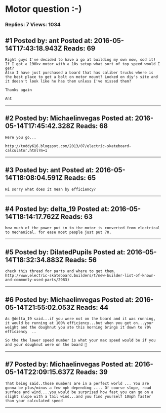 # Motor question :-)

### Replies: 7 Views: 1034

## \#1 Posted by: ant Posted at: 2016-05-14T17:43:18.943Z Reads: 69

```
Right guys I've decided to have a go at building my own now, sod it! If I got a 190kv motor with a 10s setup what sort of top speed would I get? 
Also I have just purchased a board that has caliber trucks where is the best place to get a bolt on motor mount? Looked on diy's site and it doesn't look like he has them unless I've missed them? 

Thanks again

Ant
```

---
## \#2 Posted by: Michaelinvegas Posted at: 2016-05-14T17:45:42.328Z Reads: 68

```
Here you go...

http://toddy616.blogspot.com/2013/07/electric-skateboard-calculator.html?m=1
```

---
## \#3 Posted by: ant Posted at: 2016-05-14T18:08:04.591Z Reads: 65

```
Hi sorry what does it mean by efficiency?
```

---
## \#4 Posted by: delta_19 Posted at: 2016-05-14T18:14:17.762Z Reads: 63

```
how much of the power put in to the motor is converted from electrical to mechanical. for ease most people just put 70.
```

---
## \#5 Posted by: DilatedPupils Posted at: 2016-05-14T18:32:34.883Z Reads: 56

```
check this thread for parts and where to get them.
http://www.electric-skateboard.builders/t/new-builder-list-of-known-and-commonly-used-parts/2983)
```

---
## \#6 Posted by: Michaelinvegas Posted at: 2016-05-14T21:55:02.053Z Reads: 44

```
As @delta_19 said...if you were not on the board and it was running, it would be running at 100% efficiency...but when you get on...your weight and the doughnut you ate this morning brings it down to 70% efficiency  ..

So the the lower speed number is what your max speed would be if you and your doughnut were on the board 🍩
```

---
## \#7 Posted by: Michaelinvegas Posted at: 2016-05-14T22:09:15.637Z Reads: 39

```
That being said..those numbers are in a perfect world ... You are gonna be plus/minus a few mph depending .... Of course slope, road surface and wind....you would be surprised how fast you can go on a slight slope with a tail wind...and you find yourself 10mph faster than your calculated speed
```

---
